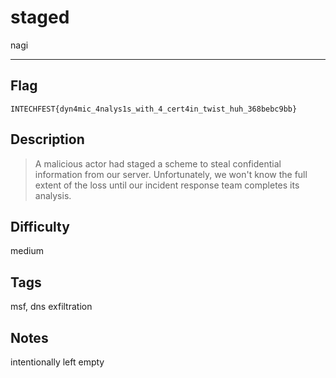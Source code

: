 # staged

nagi

---

## Flag

```
INTECHFEST{dyn4mic_4nalys1s_with_4_cert4in_twist_huh_368bebc9bb}
```

## Description
> A malicious actor had staged a scheme to steal confidential information from our server. Unfortunately, we won't know the full extent of the loss until our incident response team completes its analysis.

## Difficulty
medium

## Tags
msf, dns exfiltration

## Notes
intentionally left empty

